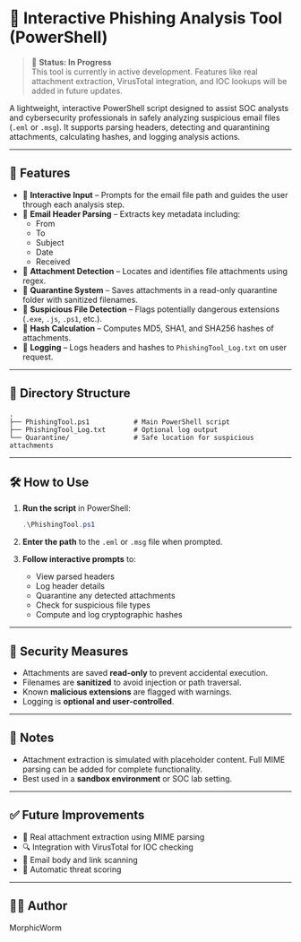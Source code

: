 # 🧪 Interactive Phishing Analysis Tool (PowerShell)

> 🚧 **Status: In Progress**  
> This tool is currently in active development. Features like real attachment extraction, VirusTotal integration, and IOC lookups will be added in future updates.


A lightweight, interactive PowerShell script designed to assist SOC analysts and cybersecurity professionals in safely analyzing suspicious email files (`.eml` or `.msg`). It supports parsing headers, detecting and quarantining attachments, calculating hashes, and logging analysis actions.

---

## 🚀 Features

- 🔹 **Interactive Input** – Prompts for the email file path and guides the user through each analysis step.
- 🔹 **Email Header Parsing** – Extracts key metadata including:
  - From
  - To
  - Subject
  - Date
  - Received
- 🔹 **Attachment Detection** – Locates and identifies file attachments using regex.
- 🔹 **Quarantine System** – Saves attachments in a read-only quarantine folder with sanitized filenames.
- 🔹 **Suspicious File Detection** – Flags potentially dangerous extensions (`.exe`, `.js`, `.ps1`, etc.).
- 🔹 **Hash Calculation** – Computes MD5, SHA1, and SHA256 hashes of attachments.
- 🔹 **Logging** – Logs headers and hashes to `PhishingTool_Log.txt` on user request.

---

## 📂 Directory Structure

```plaintext
.
├── PhishingTool.ps1           # Main PowerShell script
├── PhishingTool_Log.txt       # Optional log output
└── Quarantine/                # Safe location for suspicious attachments
```

---

## 🛠️ How to Use

1. **Run the script** in PowerShell:
   ```powershell
   .\PhishingTool.ps1
   ```

2. **Enter the path** to the `.eml` or `.msg` file when prompted.

3. **Follow interactive prompts** to:
   - View parsed headers
   - Log header details
   - Quarantine any detected attachments
   - Check for suspicious file types
   - Compute and log cryptographic hashes

---

## 🔐 Security Measures

- Attachments are saved **read-only** to prevent accidental execution.
- Filenames are **sanitized** to avoid injection or path traversal.
- Known **malicious extensions** are flagged with warnings.
- Logging is **optional and user-controlled**.

---

## 📌 Notes

- Attachment extraction is simulated with placeholder content. Full MIME parsing can be added for complete functionality.
- Best used in a **sandbox environment** or SOC lab setting.

---

## ✅ Future Improvements

- 📎 Real attachment extraction using MIME parsing
- 🔍 Integration with VirusTotal for IOC checking
- 📡 Email body and link scanning
- 🧠 Automatic threat scoring

---

## 🧑‍💻 Author

MorphicWorm
